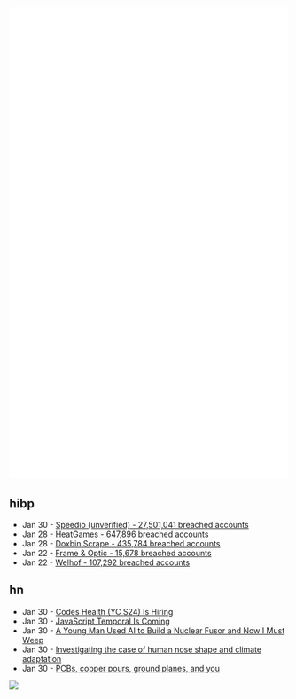 ![Metrics](https://raw.githubusercontent.com/phixion/phixion/master/metrics.svg)

## hibp

<!--
for https://github.com/phixion/phixion/blob/main/.github/workflows/feeds.yml
-->
<!--START_SECTION:haveibeenpwnd-->
- Jan 30 - [Speedio (unverified) - 27,501,041 breached accounts](https://haveibeenpwned.com/PwnedWebsites#Speedio)
- Jan 28 - [HeatGames - 647,896 breached accounts](https://haveibeenpwned.com/PwnedWebsites#HeatGames)
- Jan 28 - [Doxbin Scrape - 435,784 breached accounts](https://haveibeenpwned.com/PwnedWebsites#DoxbinScrape)
- Jan 22 - [Frame & Optic - 15,678 breached accounts](https://haveibeenpwned.com/PwnedWebsites#FrameAndOptic)
- Jan 22 - [Welhof - 107,292 breached accounts](https://haveibeenpwned.com/PwnedWebsites#Welhof)
<!--END_SECTION:haveibeenpwnd-->

## hn

<!--
for https://github.com/phixion/phixion/blob/main/.github/workflows/feeds.yml
-->
<!--START_SECTION:hn-->
- Jan 30 - [Codes Health (YC S24) Is Hiring](https://news.ycombinator.com/item?id=42877004)
- Jan 30 - [JavaScript Temporal Is Coming](https://developer.mozilla.org/en-US/blog/javascript-temporal-is-coming/)
- Jan 30 - [A Young Man Used AI to Build a Nuclear Fusor and Now I Must Weep](https://www.corememory.com/p/a-young-man-used-ai-to-build-a-nuclear)
- Jan 30 - [Investigating the case of human nose shape and climate adaptation](https://journals.plos.org/plosgenetics/article?id=10.1371/journal.pgen.1006616)
- Jan 30 - [PCBs, copper pours, ground planes, and you](https://lcamtuf.substack.com/p/pcbs-ground-planes-and-you)
<!--END_SECTION:hn-->

<!--
for https://yhype.me
-->
![](https://hit.yhype.me/github/profile?user_id=13013670)
